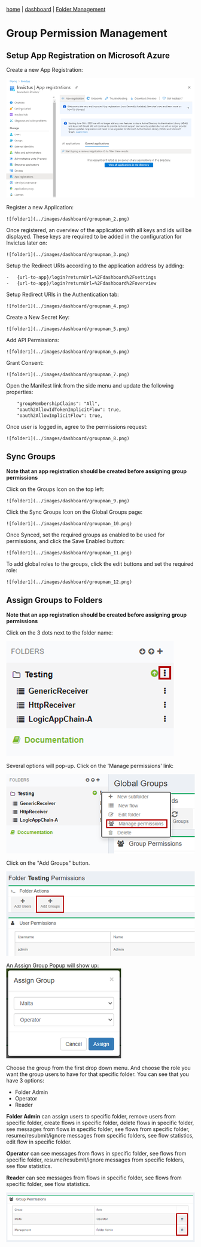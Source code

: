 [home](../README.md) | [dashboard](dashboard.md) | [Folder Management](foldermanagement.md)

# Group Permission Management



## Setup App Registration on Microsoft Azure

Create a new App Registration:

![folder1](../images/dashboard/groupman_1.png)


Register a new Application:

    ![folder1](../images/dashboard/groupman_2.png)


Once registered, an overview of the application with all keys and ids will be displayed.
These keys are required to be added in the configuration for Invictus later on:

    ![folder1](../images/dashboard/groupman_3.png)


Setup the Redirect URIs according to the application address by adding:
```
-	{url-to-app}/login?returnUrl=%2Fdashboard%2Fsettings
-	{url-to-app}/login?returnUrl=%2Fdashboard%2Foverview
```

Setup Redirect URIs in the Authentication tab:

    ![folder1](../images/dashboard/groupman_4.png)


Create a New Secret Key:

    ![folder1](../images/dashboard/groupman_5.png)


Add API Permissions:

    ![folder1](../images/dashboard/groupman_6.png)


Grant Consent:

    ![folder1](../images/dashboard/groupman_7.png)


Open the Manifest link from the side menu and update the following properties:

```
    "groupMembershipClaims": "All",
    "oauth2AllowIdTokenImplicitFlow": true,
    "oauth2AllowImplicitFlow": true,
```


Once user is logged in, agree to the permissions request:

    ![folder1](../images/dashboard/groupman_8.png)





## Sync Groups

**Note that an app registration should be created before assigning group permissions**

Click on the Groups Icon on the top left:

    ![folder1](../images/dashboard/groupman_9.png)
 

Click the Sync Groups Icon on the Global Groups page:

    ![folder1](../images/dashboard/groupman_10.png)
 

Once Synced, set the required groups as enabled to be used for permissions, and click the Save Enabled button:

    ![folder1](../images/dashboard/groupman_11.png)

 
To add global roles to the groups, click the edit buttons and set the required role:

    ![folder1](../images/dashboard/groupman_12.png)





## Assign Groups to Folders

**Note that an app registration should be created before assigning group permissions**


Click on the 3 dots next to the folder name:

![folder1](../images/dashboard/groupman_13.png)

Several options will pop-up. Click on the 'Manage permissions' link:

![folder1](../images/dashboard/groupman_14.png)

Click on the "Add Groups" button.

![folder1](../images/dashboard/groupman_15.png)

An Assign Group Popup will show up:
![folder1](../images/dashboard/groupman_16.png)

Choose the group from the first drop down menu. And choose the role you want the group users to have for that specific folder. You can see that you have 3 options:
- Folder Admin
- Operator
- Reader

**Folder Admin** can assign users to specific folder, remove users from specific folder, create flows in specific folder, delete flows in specific folder, see messages from flows in specific folder, see flows from specific folder, resume/resubmit/ignore messages from specific folders, see flow statistics, edit flow in specific folder.

**Operator** can see messages from flows in specific folder, see flows from specific folder, resume/resubmit/ignore messages from specific folders, see flow statistics.

**Reader** can see messages from flows in specific folder, see flows from specific folder, see flow statistics.

![folder1](../images/dashboard/groupman_17.png)
